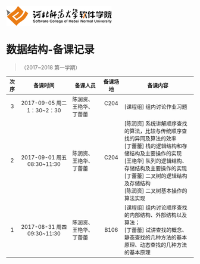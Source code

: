 ![河北师范大学软件学院](../image/logo.png)

#  数据结构-备课记录
> （2017~2018 第一学期） 

|次序| 备课时间                   | 备课人员                | 备课场地 | 备课内容 |
|:---:|:-------------------------:|------------------------|:-------:|---------|
|3|2017-09-05 周二 1：30~2：30|陈润资、王艳华、丁蕾蕾|C204     |[课程组] 组内讨论作业习题|
|2|2017-09-01 周五 08:30~11:30|陈润资、王艳华、丁蕾蕾       |C204     |[陈润资] 系统讲解顺序查找的算法，比较与传统顺序查找的异同及算法的效率<br/>[丁蕾蕾] 栈的逻辑结构和存储结构及主要操作的实现 <br/>[王艳华] 队列的逻辑结构、存储结构及主要操作的实现 <br/> [丁蕾蕾] 二叉树的逻辑结构及存储结构 <br/>[陈润资] 二叉树基本操作的算法实现|
|1|2017-08-31 周四 09:30~11:30|陈润资、王艳华、丁蕾蕾|B106     |[课程组] 组内讨论顺序查找的内部结构、外部结构以及算法； <br/>[丁蕾蕾] 试讲查找的概念、静态查找的几种方法的基本原理、动态查找的几种方法的基本原理|
